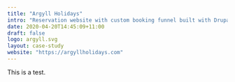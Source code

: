 ```yaml
---
title: "Argyll Holidays"
intro: "Reservation website with custom booking funnel built with Drupal 8."
date: 2020-04-20T14:45:09+11:00
draft: false
logo: argyll.svg
layout: case-study
website: "https://argyllholidays.com"
---
```


This is a test.